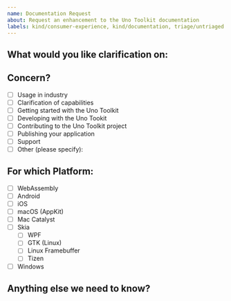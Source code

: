 ```yaml
---
name: Documentation Request
about: Request an enhancement to the Uno Toolkit documentation
labels: kind/consumer-experience, kind/documentation, triage/untriaged
---
```


<!-- Please only use this template for submitting documentation requests -->

## What would you like clarification on:

## Concern?

- [ ] Usage in industry
- [ ] Clarification of capabilities
- [ ] Getting started with the Uno Toolkit
- [ ] Developing with the Uno Tookit
- [ ] Contributing to the Uno Toolkit project
- [ ] Publishing your application
- [ ] Support
- [ ] Other (please specify):

## For which Platform:

- [ ] WebAssembly
- [ ] Android
- [ ] iOS
- [ ] macOS (AppKit)
- [ ] Mac Catalyst
- [ ] Skia
  - [ ] WPF
  - [ ] GTK (Linux)
  - [ ] Linux Framebuffer
  - [ ] Tizen
- [ ] Windows

## Anything else we need to know?

<!-- We would love to know of any friction, apart from knowledge, that prevented you from sending in a pull-request -->

